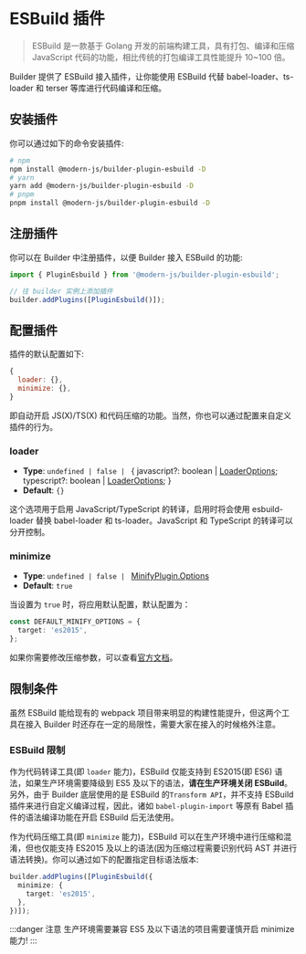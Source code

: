 # ESBuild 插件

> ESBuild 是一款基于 Golang 开发的前端构建工具，具有打包、编译和压缩 JavaScript 代码的功能，相比传统的打包编译工具性能提升 10~100 倍。

Builder 提供了 ESBuild 接入插件，让你能使用 ESBuild 代替 babel-loader、ts-loader 和 terser 等库进行代码编译和压缩。

## 安装插件

你可以通过如下的命令安装插件:

```bash
# npm
npm install @modern-js/builder-plugin-esbuild -D
# yarn
yarn add @modern-js/builder-plugin-esbuild -D
# pnpm
pnpm install @modern-js/builder-plugin-esbuild -D
```

## 注册插件

你可以在 Builder 中注册插件，以便 Builder 接入 ESBuild 的功能:

```js
import { PluginEsbuild } from '@modern-js/builder-plugin-esbuild';

// 往 builder 实例上添加插件
builder.addPlugins([PluginEsbuild()]);
```

## 配置插件

插件的默认配置如下:

```js
{
  loader: {},
  minimize: {},
}
```

即自动开启 JS(X)/TS(X) 和代码压缩的功能。当然，你也可以通过配置来自定义插件的行为。

### loader

- **Type**: `undefined | false | ` { javascript?: boolean | [LoaderOptions](https://github.com/privatenumber/esbuild-loader#loader); typescript?: boolean | [LoaderOptions](https://github.com/privatenumber/esbuild-loader#loader); }
- **Default**: `{}`

这个选项用于启用 JavaScript/TypeScript 的转译，启用时将会使用 esbuild-loader 替换 babel-loader 和 ts-loader。JavaScript 和 TypeScript 的转译可以分开控制。

### minimize

- **Type**: `undefined | false | ` [MinifyPlugin.Options](https://github.com/privatenumber/esbuild-loader#minifyplugin)
- **Default**: `true`

当设置为 `true` 时，将应用默认配置，默认配置为：

```typescript
const DEFAULT_MINIFY_OPTIONS = {
  target: 'es2015',
};
```

如果你需要修改压缩参数，可以查看[官方文档](https://github.com/privatenumber/esbuild-loader#minifyplugin)。

## 限制条件

虽然 ESBuild 能给现有的 webpack 项目带来明显的构建性能提升，但这两个工具在接入 Builder 时还存在一定的局限性，需要大家在接入的时候格外注意。

### ESBuild 限制

作为代码转译工具(即 `loader` 能力)，ESBuild 仅能支持到 ES2015(即 ES6) 语法，如果生产环境需要降级到 ES5 及以下的语法，**请在生产环境关闭 ESBuild**。另外，由于 Builder 底层使用的是 ESBuild 的`Transform API`，并不支持 ESBuild 插件来进行自定义编译过程，因此，诸如 `babel-plugin-import` 等原有 Babel 插件的语法编译功能在开启 ESBuild 后无法使用。

作为代码压缩工具(即 `minimize` 能力)，ESBuild 可以在生产环境中进行压缩和混淆，但也仅能支持 ES2015 及以上的语法(因为压缩过程需要识别代码 AST 并进行语法转换)。你可以通过如下的配置指定目标语法版本:

```ts
builder.addPlugins([PluginEsbuild({
  minimize: {
    target: 'es2015',
  },
})]);
```

:::danger 注意
生产环境需要兼容 ES5 及以下语法的项目需要谨慎开启 minimize 能力!
:::
